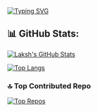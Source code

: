 <!-- ## Hi there 👋 
<a href="https://git.io/typing-svg"><img src="https://readme-typing-svg.demolab.com?font=Fira+Code&weight=700&size=35&duration=3500&pause=2000&color=1255FF&center=true&vCenter=true&random=false&width=435&lines=Hi!+I+am+Laksh+Jain." alt="Typing SVG" /></a>
-->

<!-- A colorful and eye-catching Typing SVG for your GitHub README -->
<a href="https://git.io/typing-svg">
<img src="https://readme-typing-svg.demolab.com?font=Fira+Code&weight=700&size=35&duration=3500&pause=2000&color=00FF00&background=000000&center=true&vCenter=true&width=500&lines=Hi!+I+am+Laksh+Jain." alt="Typing SVG" />
</a>

<!--
**Jain-Laksh/Jain-Laksh** is a ✨ _special_ ✨ repository because its `README.md` (this file) appears on your GitHub profile.

Here are some ideas to get you started:

- 🔭 I’m currently working on ...
- 🌱 I’m currently learning ...
- 👯 I’m looking to collaborate on ...
- 🤔 I’m looking for help with ...
- 💬 Ask me about ...
- 📫 How to reach me: ...
- 😄 Pronouns: ...
- ⚡ Fun fact: ...
-->

## 📊 GitHub Stats:

<p>
  <a href="https://github.com/Jain-Laksh"><img src="https://github-readme-stats.vercel.app/api?username=Jain-Laksh&theme=dark&hide_border=false&show_icons=true" alt="Laksh's GitHub Stats" /></a>
</p>
<p>
  <a href="https://github.com/Jain-Laksh"><img src="https://github-readme-stats.vercel.app/api/top-langs/?username=Jain-Laksh&theme=dark&hide_border=false&layout=compact&hide=jupyter%20notebook" alt="Top Langs" /></a>
</p>

### 🔝 Top Contributed Repo
[![Top Repos](https://github-contributor-stats.vercel.app/api?username=Jain-Laksh&limit=5&theme=dark&hide_border=false&combine_all_yearly_contributions=true)](https://github.com/Jain-Laksh)

<!--
## 📊 GitHub Stats:

<p>
  <a href="https://github.com/Jain-Laksh">
    <img src="https://github-readme-stats.vercel.app/api?username=Jain-Laksh&hide_border=false&show_icons=true&bg_color=000000&text_color=00FF00&title_color=00FF00&icon_color=00FF00" alt="Laksh's GitHub Stats" />
  </a>
</p>
<p>
  <a href="https://github.com/Jain-Laksh">
    <img src="https://github-readme-stats.vercel.app/api/top-langs/?username=Jain-Laksh&layout=compact&hide_border=false&bg_color=000000&text_color=00FF00&title_color=00FF00" alt="Top Langs" />
  </a>
</p>

### 🔝 Top Contributed Repo

[![Top Repos](https://github-contributor-stats.vercel.app/api?username=Jain-Laksh&limit=5&theme=transparent&hide_border=false&bg_color=000000&text_color=00FF00&title_color=00FF00&combine_all_yearly_contributions=true)](https://github.com/Jain-Laksh)
-->
